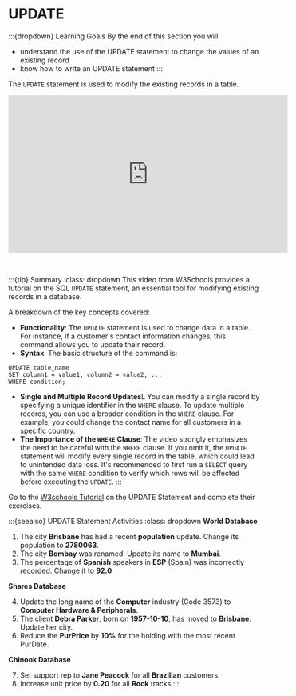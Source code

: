 # UPDATE

:::{dropdown} Learning Goals
By the end of this section you will:
- understand the use of the UPDATE statement to change the values of an existing record
- know how to write an UPDATE statement
:::

The `UPDATE` statement is used to modify the existing records in a table.

<iframe width="560" height="315" src="https://www.youtube-nocookie.com/embed/i5aGjhTluxo?si=yf5DZ03PHWuh53K_" title="YouTube video player" frameborder="0" allow="accelerometer; autoplay; clipboard-write; encrypted-media; gyroscope; picture-in-picture; web-share" referrerpolicy="strict-origin-when-cross-origin" allowfullscreen></iframe><p>&nbsp;</p>

:::{tip} Summary
:class: dropdown
This video from W3Schools provides a tutorial on the SQL `UPDATE` statement, an essential tool for modifying existing records in a database.

A breakdown of the key concepts covered:
- **Functionality**: The `UPDATE` statement is used to change data in a table. For instance, if a customer's contact information changes, this command allows you to update their record.
- **Syntax**: The basic structure of the command is:
```{code}SQL
UPDATE table_name
SET column1 = value1, column2 = value2, ...
WHERE condition;
```
- **Single and Multiple Record Updates**L You can modify a single record by specifying a unique identifier in the ``WHERE`` clause. To update multiple records, you can use a broader condition in the `WHERE` clause. For example, you could change the contact name for all customers in a specific country.
- **The Importance of the `WHERE` Clause**: The video strongly emphasizes the need to be careful with the `WHERE` clause. If you omit it, the `UPDATE` statement will modify every single record in the table, which could lead to unintended data loss. It's recommended to first run a `SELECT` query with the same `WHERE` condition to verify which rows will be affected before executing the `UPDATE`.
:::

Go to the [W3schools Tutorial](https://www.w3schools.com/sql/sql_update.asp) on the UPDATE Statement and complete their exercises.

:::{seealso} UPDATE Statement Activities
:class: dropdown
**World Database**

1. The city **Brisbane** has had a recent **population** update. Change its population to **2780063**.
2. The city **Bombay** was renamed. Update its name to **Mumbai**.
3. The percentage of **Spanish** speakers in **ESP** (Spain) was incorrectly recorded. Change it to **92.0**

**Shares Database**

4. Update the long name of the **Computer** industry (Code 3573) to **Computer Hardware & Peripherals**.
5. The client **Debra Parker**, born on **1957-10-10**, has moved to **Brisbane**. Update her city.
6. Reduce the **PurPrice** by **10%** for the holding with the most recent PurDate.

**Chinook Database**

7. Set support rep to **Jane Peacock** for all **Brazilian** customers
8. Increase unit price by **0.20** for all **Rock** tracks
:::